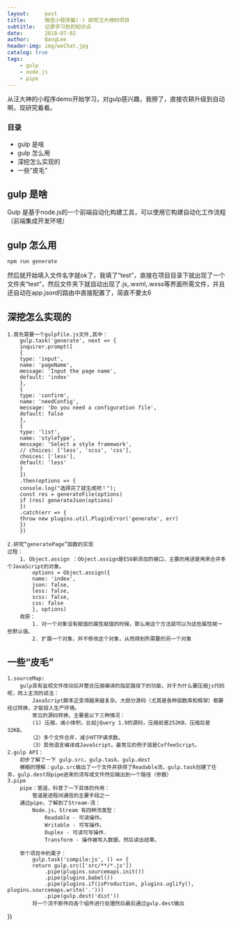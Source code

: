```yaml
---
layout:     post
title:      微信小程序篇(-) 研究汪大神的项目
subtitle:   记录学习到的知识点
date:       2018-07-02
author:     QangLee
header-img: img/weChat.jpg
catalog: true
tags:
    - gulp
    - node.js
    - pipe
---
```


从汪大神的小程序demo开始学习，对gulp感兴趣，我擦了，直接农耕升级到自动啊，现研究看看。

### 目录

- gulp 是啥
- gulp 怎么用
- 深挖怎么实现的
- 一些“皮毛”

## gulp 是啥

Gulp 是基于node.js的一个前端自动化构建工具，可以使用它构建自动化工作流程（前端集成开发环境）

## gulp 怎么用

    npm run generate

然后就开始填入文件名字就ok了，我填了“test”，直接在项目目录下就出现了一个文件夹“test”，然后文件夹下就自动出现了.js,.wxml,.wxss等界面所需文件，并且还自动在app.json的路由中直接配置了，简直不要太6



## 深挖怎么实现的

    1.首先需要一个gulpfile.js文件,其中：
        gulp.task('generate', next => {
        inquirer.prompt([
        {
        type: 'input',
        name: 'pageName',
        message: 'Input the page name',
        default: 'index'
        },
        {
        type: 'confirm',
        name: 'needConfig',
        message: 'Do you need a configuration file',
        default: false
        },
        {
        type: 'list',
        name: 'styleType',
        message: 'Select a style framework',
        // choices: ['less', 'scss', 'css'],
        choices: ['less'],
        default: 'less'
        }
        ])
        .then(options => {
        console.log("选择完了就生成吧！");
        const res = generateFile(options)
        if (res) generateJson(options)
        })
        .catch(err => {
        throw new plugins.util.PluginError('generate', err)
        })
        })

    2.研究“generatePage”函数的实现
    过程：
        1. Object.assign ：Object.assign是ES6新添加的接口，主要的用途是用来合并多个JavaScript的对象。
            options = Object.assign({
            name: 'index',
            json: false,
            less: false,
            scss: false,
            css: false
            }, options)
        收获：
            1. 对一个对象没有赋值的属性赋值的时候，那么用这个方法就可以为这些属性赋一些默认值。
            2. 扩展一个对象，并不修改这个对象，从而得到所需要的另一个对象


## 一些“皮毛”
    1.sourceMap:
        gulp具有监视文件改动后并整合压缩编译的指定路径下的功能，对于为什么要压缩js代码呢，网上主流的说法：
            JavaScript脚本正变得越来越复杂。大部分源码（尤其是各种函数库和框架）都要经过转换，才能投入生产环境。
            常见的源码转换，主要是以下三种情况：
            (1) 压缩，减小体积。比如jQuery 1.9的源码，压缩前是252KB，压缩后是32KB。
    　　    （2）多个文件合并，减少HTTP请求数。
    　　    （3）其他语言编译成JavaScript。最常见的例子就是CoffeeScript。
    2.gulp API：
        初步了解了一下 gulp.src，gulp.task，gulp.dest
        模糊的理解：gulp.src输出了一个文件并获得了Readable流，gulp.task创建了任务，gulp.dest将pipe进来的流写成文件然后输出到一个路径（参数）
    3.pipe
        pipe：管道，科普了一下具体的作用：
            管道是进程间通信的主要手段之一
        通过pipe，了解到了Stream-流：
            Node.js，Stream 有四种流类型：
                Readable - 可读操作。
                Writable - 可写操作。
                Duplex - 可读可写操作.
                Transform - 操作被写入数据，然后读出结果。
        
        举个项目中的栗子：
            gulp.task('compile:js', () => {
            return gulp.src(['src/**/*.js'])
                .pipe(plugins.sourcemaps.init())
                .pipe(plugins.babel())
                .pipe(plugins.if(isProduction, plugins.uglify(), plugins.sourcemaps.write('.')))
                .pipe(gulp.dest('dist'))
            将一个流不断传向各个组件进行处理然后最后通过gulp.dest输出
})

